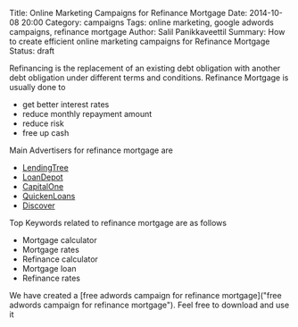 Title: Online Marketing Campaigns for Refinance Mortgage
Date: 2014-10-08 20:00
Category: campaigns
Tags: online marketing, google adwords campaigns, refinance mortgage
Author: Salil Panikkaveettil
Summary: How to create efficient online marketing campaigns for Refinance Mortgage
Status: draft

Refinancing is the replacement of an existing debt obligation with another debt obligation under different terms and conditions. Refinance Mortgage is usually done to

- get better interest rates
- reduce monthly repayment amount
- reduce risk
- free up cash

Main Advertisers for refinance mortgage are

- [LendingTree](https://www.lendingtree.com/ "LendingTree Refinance Mortgage")
- [LoanDepot](http://www.loandepot.com/ "LoanDepot Refinance Mortgage")
- [CapitalOne](https://www.capitalone.com/ "CapitalOne Refinance Mortgage")
- [QuickenLoans](http://www.quickenloans.com/ "QuickenLoans Refinance Mortgage")
- [Discover](https://www.discover.com/ "Discover Refinance Mortgage")

Top Keywords related to refinance mortgage are as follows

- Mortgage calculator
- Mortgage rates
- Refinance calculator
- Mortgage loan
- Refinance rates

We have created a [free adwords campaign for refinance mortgage]("free adwords campaign for refinance mortgage"). Feel free to download and use it

